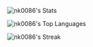 ![nk0086's Stats](https://github-readme-stats.vercel.app/api?username=nk0086&theme=dracula&show_icons=true&hide_border=false&count_private=true)

![nk0086's Top Languages](https://github-readme-stats-git-master-nk0086-projects.vercel.app/api/top-langs/?username=nk0086&theme=dracula&show_icons=true&hide_border=false&layout=compact)

![nk0086's Streak](https://github-readme-streak-stats.herokuapp.com/?user=nk0086&theme=dracula&hide_border=false)

